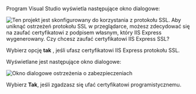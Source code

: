 Program Visual Studio wyświetla następujące okno dialogowe:

![Ten projekt jest skonfigurowany do korzystania z protokołu SSL. Aby uniknąć ostrzeżeń protokołu SSL w przeglądarce, możesz zdecydować się na zaufać certyfikatowi z podpisem własnym, który IIS Express wygenerowany. Czy chcesz zaufać certyfikatowi IIS Express SSL?](~/getting-started/_static/trustCert.png)

Wybierz opcję **tak** , jeśli ufasz certyfikatowi IIS Express protokołu SSL.

Wyświetlane jest następujące okno dialogowe:

![Okno dialogowe ostrzeżenia o zabezpieczeniach](~/getting-started/_static/cert.png)

Wybierz **Tak**, jeśli zgadzasz się ufać certyfikatowi programistycznemu.
